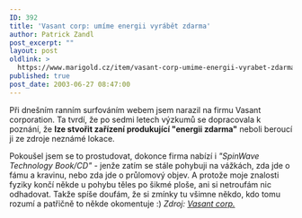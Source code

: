 ```yaml
---
ID: 392
title: 'Vasant corp: umíme energii vyrábět zdarma'
author: Patrick Zandl
post_excerpt: ""
layout: post
oldlink: >
  https://www.marigold.cz/item/vasant-corp-umime-energii-vyrabet-zdarma
published: true
post_date: 2003-06-27 08:47:00
---
```

<p>
Při dnešním ranním surfováním webem jsem narazil na firmu Vasant corporation. Ta tvrdí, že po sedmi letech výzkumů se dopracovala k poznání, že <STRONG>lze stvořit zařízení produkující "energii zdarma"</STRONG> neboli beroucí ji ze zdroje neznámé lokace. </p>

<p>
Pokoušel jsem se to prostudovat, dokonce firma nabízí i <EM>"SpinWave Technology Book/CD"</EM> - jenže zatím se stále pohybuji na vážkách, zda jde o fámu a kravinu, nebo zda jde o průlomový objev.&#160;A protože moje znalosti fyziky končí někde u pohybu těles po šikmé ploše, ani si netroufám nic odhadovat. Takže spíše doufám, že si zmínky tu všimne někdo, kdo tomu rozumí a patřičně to někde okomentuje :) <EM>Zdroj: </EM><A href="http://www.vasantcorporation.com/" target=_blank><EM>Vasant corp.</EM></A></p>
